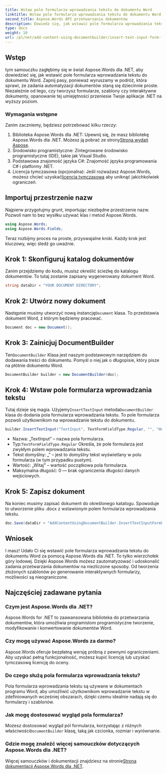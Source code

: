 ```yaml
---
title: Wstaw pole formularza wprowadzania tekstu do dokumentu Word
linktitle: Wstaw pole formularza wprowadzania tekstu do dokumentu Word
second_title: Aspose.Words API przetwarzania dokumentów
description: Dowiedz się, jak wstawić pole formularza wprowadzania tekstu do dokumentu Word za pomocą Aspose.Words dla .NET dzięki temu samouczkowi krok po kroku. Idealne do tworzenia interaktywnych formularzy.
type: docs
weight: 10
url: /pl/net/add-content-using-documentbuilder/insert-text-input-form-field/
---
```

## Wstęp

tym samouczku zagłębimy się w świat Aspose.Words dla .NET, aby dowiedzieć się, jak wstawić pole formularza wprowadzania tekstu do dokumentu Word. Zapnij pasy, ponieważ wyruszamy w podróż, która sprawi, że zadania automatyzacji dokumentów staną się dziecinnie proste. Niezależnie od tego, czy tworzysz formularze, szablony czy interaktywne dokumenty, opanowanie tej umiejętności przeniesie Twoje aplikacje .NET na wyższy poziom.

### Wymagania wstępne

Zanim zaczniemy, będziesz potrzebować kilku rzeczy:

1.  Biblioteka Aspose.Words dla .NET: Upewnij się, że masz bibliotekę Aspose.Words dla .NET. Możesz ją pobrać ze strony[Strona wydań Aspose](https://releases.aspose.com/words/net/).
2. Środowisko programistyczne: Zintegrowane środowisko programistyczne (IDE), takie jak Visual Studio.
3. Podstawowa znajomość języka C#: Znajomość języka programowania C# i platformy .NET.
4.  Licencja tymczasowa (opcjonalna): Jeśli rozważasz Aspose.Words, możesz chcieć uzyskać[licencja tymczasowa](https://purchase.aspose.com/temporary-license/) aby uniknąć jakichkolwiek ograniczeń.

## Importuj przestrzenie nazw

Najpierw przygotujmy grunt, importując niezbędne przestrzenie nazw. Pozwoli nam to bez wysiłku używać klas i metod Aspose.Words.

```csharp
using Aspose.Words;
using Aspose.Words.Fields;
```

Teraz rozbijmy proces na proste, przyswajalne kroki. Każdy krok jest kluczowy, więc śledź go uważnie.

## Krok 1: Skonfiguruj katalog dokumentów

Zanim przejdziemy do kodu, musisz określić ścieżkę do katalogu dokumentów. To tutaj zostanie zapisany wygenerowany dokument Word.

```csharp
string dataDir = "YOUR DOCUMENT DIRECTORY";
```

## Krok 2: Utwórz nowy dokument

 Następnie musimy utworzyć nową instancję`Document` klasa. To przedstawia dokument Word, z którym będziemy pracować.

```csharp
Document doc = new Document();
```

## Krok 3: Zainicjuj DocumentBuilder

Ten`DocumentBuilder` Klasa jest naszym podstawowym narzędziem do dodawania treści do dokumentu. Pomyśl o niej jak o długopisie, który pisze na płótnie dokumentu Word.

```csharp
DocumentBuilder builder = new DocumentBuilder(doc);
```

## Krok 4: Wstaw pole formularza wprowadzania tekstu

 Tutaj dzieje się magia. Użyjemy`InsertTextInput` metoda`DocumentBuilder` klasa do dodania pola formularza wprowadzania tekstu. To pole formularza pozwoli użytkownikom na wprowadzanie tekstu do dokumentu.

```csharp
builder.InsertTextInput("TextInput", TextFormFieldType.Regular, "", "Hello", 0);
```

- Nazwa: „TextInput” – nazwa pola formularza.
-  Typ:`TextFormFieldType.Regular` Określa, że pole formularza jest zwykłym polem wprowadzania tekstu.
- Tekst domyślny: „” – jest to domyślny tekst wyświetlany w polu formularza (w tym przypadku pustym).
- Wartość: „Witaj” – wartość początkowa pola formularza.
- Maksymalna długość: 0 — brak ograniczenia długości danych wejściowych.

## Krok 5: Zapisz dokument

Na koniec musimy zapisać dokument do określonego katalogu. Spowoduje to utworzenie pliku .docx z wstawionym polem formularza wprowadzania tekstu.

```csharp
doc.Save(dataDir + "AddContentUsingDocumentBuilder.InsertTextInputFormField.docx");
```

## Wniosek

I masz! Udało Ci się wstawić pole formularza wprowadzania tekstu do dokumentu Word za pomocą Aspose.Words dla .NET. To tylko wierzchołek góry lodowej. Dzięki Aspose.Words możesz zautomatyzować i udoskonalić zadania przetwarzania dokumentów na niezliczone sposoby. Od tworzenia złożonych szablonów po generowanie interaktywnych formularzy, możliwości są nieograniczone.

## Najczęściej zadawane pytania

### Czym jest Aspose.Words dla .NET?
Aspose.Words for .NET to zaawansowana biblioteka do przetwarzania dokumentów, która umożliwia programistom programistyczne tworzenie, modyfikowanie i konwertowanie dokumentów Word.

### Czy mogę używać Aspose.Words za darmo?
Aspose.Words oferuje bezpłatną wersję próbną z pewnymi ograniczeniami. Aby uzyskać pełną funkcjonalność, możesz kupić licencję lub uzyskać tymczasową licencję do oceny.

### Do czego służą pola formularza wprowadzania tekstu?
Pola formularza wprowadzania tekstu są używane w dokumentach programu Word, aby umożliwić użytkownikom wprowadzanie tekstu w zdefiniowanych wcześniej obszarach, dzięki czemu idealnie nadają się do formularzy i szablonów.

### Jak mogę dostosować wygląd pola formularza?
 Możesz dostosować wygląd pól formularza, korzystając z różnych właściwości`DocumentBuilder` klasę, taką jak czcionka, rozmiar i wyrównanie.

### Gdzie mogę znaleźć więcej samouczków dotyczących Aspose.Words dla .NET?
 Więcej samouczków i dokumentacji znajdziesz na stronie[Strona dokumentacji Aspose.Words dla .NET](https://reference.aspose.com/words/net/).
